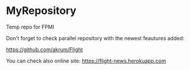 # MyRepository
Temp repo for FPMI

Don't forget to check parallel repository with the newest feautures added:

https://github.com/akrum/Flight


You can check also online site: https://flight-news.herokuapp.com
